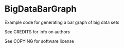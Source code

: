 BigDataBarGraph
===============

Example code for generating a bar graph of big data sets

See CREDITS for info on authors

See COPYING for software license 
